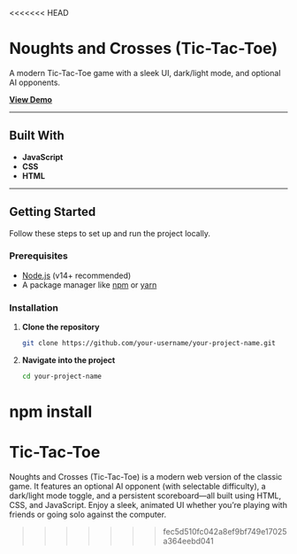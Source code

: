 <<<<<<< HEAD
# Noughts and Crosses (Tic-Tac-Toe)

A modern Tic-Tac-Toe game with a sleek UI, dark/light mode, and optional AI opponents.

[**View Demo**](#) <!-- If you have a live demo link, place it here -->

---

## Built With
- **JavaScript**
- **CSS**
- **HTML**

---

## Getting Started

Follow these steps to set up and run the project locally.

### Prerequisites
- [Node.js](https://nodejs.org/en/) (v14+ recommended)  
- A package manager like [npm](https://www.npmjs.com/) or [yarn](https://classic.yarnpkg.com/)

### Installation
1. **Clone the repository**  
   ```bash
   git clone https://github.com/your-username/your-project-name.git

2. **Navigate into the project**  
   ```bash
   cd your-project-name

npm install
=======
# Tic-Tac-Toe
Noughts and Crosses (Tic-Tac-Toe) is a modern web version of the classic game. It features an optional AI opponent (with selectable difficulty), a dark/light mode toggle, and a persistent scoreboard—all built using HTML, CSS, and JavaScript. Enjoy a sleek, animated UI whether you’re playing with friends or going solo against the computer.
>>>>>>> fec5d510fc042a8ef9bf749e17025a364eebd041
